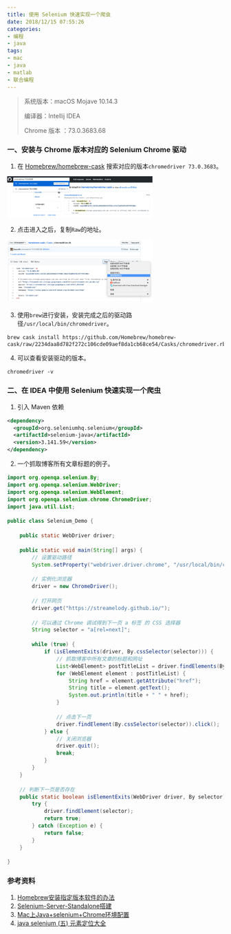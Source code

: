 ```yaml
---
title: 使用 Selenium 快速实现一个爬虫
date: 2018/12/15 07:55:26
categories: 
- 编程
- java
tags: 
- mac
- java
- matlab
- 联合编程
---
```


> 系统版本：macOS Mojave 10.14.3
>
> 编译器：Intellij IDEA
>
> Chrome 版本 ：73.0.3683.68

### 一、安装与 Chrome 版本对应的 Selenium Chrome 驱动

1. 在 [Homebrew/homebrew-cask](https://github.com/Homebrew/homebrew-cask) 搜索对应的版本`chromedriver 73.0.3683`。

<img src="https://raw.githubusercontent.com/streamelody/jekyll_resource/master/assets/blogImg/2018/mac_selenium/mac_selenium_spider_001.png" style="zoom:33%;" />

2. 点击进入之后，复制`Raw`的地址。

<!--more-->

<img src="https://raw.githubusercontent.com/streamelody/jekyll_resource/master/assets/blogImg/2018/mac_selenium/mac_selenium_spider_002.png" style="zoom:33%;" />

3. 使用`brew`进行安装，安装完成之后的驱动路径`/usr/local/bin/chromedriver`。

```shell
brew cask install https://github.com/Homebrew/homebrew-cask/raw/2234daa8d782f272c106cde09aef8da1cb68ce54/Casks/chromedriver.rb
```
<!--more-->

4. 可以查看安装驱动的版本。

```shell
chromedriver -v
```

### 二、在 IDEA 中使用 Selenium 快速实现一个爬虫

1. 引入 Maven 依赖

```xml
<dependency>
  <groupId>org.seleniumhq.selenium</groupId>
  <artifactId>selenium-java</artifactId>
  <version>3.141.59</version>
</dependency>
```

2. 一个抓取博客所有文章标题的例子。

```java
import org.openqa.selenium.By;
import org.openqa.selenium.WebDriver;
import org.openqa.selenium.WebElement;
import org.openqa.selenium.chrome.ChromeDriver;
import java.util.List;

public class Selenium_Demo {

    public static WebDriver driver;
  
    public static void main(String[] args) {
        // 设置驱动路径
        System.setProperty("webdriver.driver.chrome", "/usr/local/bin/chromedriver");

        // 实例化浏览器
        driver = new ChromeDriver();

        // 打开网页
        driver.get("https://streamelody.github.io/");

        // 可以通过 Chrome 调试得到下一页 a 标签 的 CSS 选择器
        String selector = "a[rel=next]";

        while (true) {
            if (isElementExits(driver, By.cssSelector(selector))) {
                // 抓取博客中所有文章的标题和网址
                List<WebElement> postTitleList = driver.findElements(By.className("post-title-link"));
                for (WebElement element : postTitleList) {
                    String href = element.getAttribute("href");
                    String title = element.getText();
                    System.out.println(title + " " + href);
                }

                // 点击下一页
                driver.findElement(By.cssSelector(selector)).click();
            } else {
                // 关闭浏览器
                driver.quit();
                break;
            }
        }
    }

    // 判断下一页是否存在
    public static boolean isElementExits(WebDriver driver, By selector) {
        try {
            driver.findElement(selector);
            return true;
        } catch (Exception e) {
            return false;
        }
    }

}
```

### 参考资料

1. [Homebrew安装指定版本软件的办法](https://blog.csdn.net/aa464971/article/details/84860937)
2. [Selenium-Server-Standalone搭建](https://blog.csdn.net/gameloft9/article/details/81017262)
3. [Mac上Java+selenium+Chrome环境配置](https://blog.csdn.net/SidenyD/article/details/80006172)
4. [java selenium (五) 元素定位大全](https://www.cnblogs.com/TankXiao/p/5222238.html)